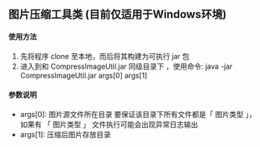 ## 图片压缩工具类 (目前仅适用于Windows环境)

#### 使用方法
1. 先将程序 clone 至本地，而后将其构建为可执行 jar 包
2. 进入到和 CompressImageUtil.jar 同级目录下 ，使用命令:  java -jar CompressImageUtil.jar args[0] args[1]

#### 参数说明
* args[0]: 图片源文件所在目录 要保证该目录下所有文件都是「 图片类型 」，如果有 「 图片类型 」 文件执行可能会出现异常日志输出  
* args[1]: 压缩后图片存放目录
